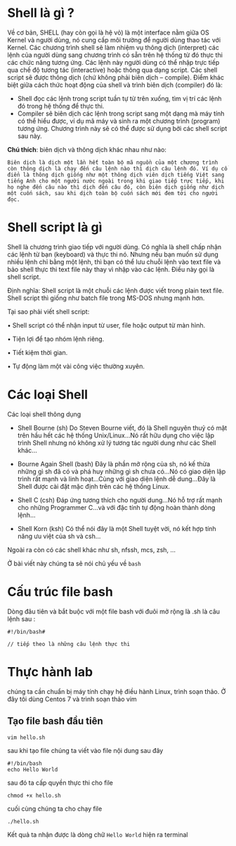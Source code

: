 # Shell là gì ?

Về cơ bản, SHELL (hay còn gọi là hệ vỏ) là một interface nằm giữa OS Kernel và người dùng, nó cung cấp môi trường để người dùng thao tác với Kernel. Các chương trình shell sẽ làm nhiệm vụ thông dịch (interpret) các lệnh của người dùng sang chương trình có sẵn trên hệ thống từ đó thực thi các chức năng tương ứng. Các lệnh này người dùng có thể nhập trực tiếp qua chế độ tương tác (interactive) hoặc thông qua dạng script. Các shell script sẽ được thông dịch (chứ không phải biên dịch – compile). Điểm khác biệt giữa cách thức hoạt động của shell và trình biên dịch (compiler) đó là:

- Shell đọc các lệnh trong script tuần tự từ trên xuống, tìm vị trí các lệnh đó trong hệ thống để thực thi.
- Compiler sẽ biên dịch các lệnh trong script sang một dạng mà máy tính có thể hiểu được, ví dụ mã máy và sinh ra một chương trình (program) tương ứng. Chương trình này sẽ có thể được sử dụng bởi các shell script sau này.

**Chú thích**: biên dịch và thông dịch khác nhau như nào:
``` 
Biên dịch là dịch một lần hết toàn bộ mã nguồn của một chương trình còn thông dịch là chạy đến câu lệnh nào thì dịch câu lệnh đó. Ví dụ cổ điển là thông dịch giống như một thông dịch viên dịch tiếng Việt sang tiếng Anh cho một người nước ngoài trong khi giao tiếp trực tiếp, khi họ nghe đến câu nào thì dịch đến câu đó, còn biên dịch giống như dịch một cuốn sách, sau khi dịch toàn bộ cuốn sách mới đem tới cho người đọc.
```

# Shell script là gì

Shell là chương trình giao tiếp với người dùng. Có nghĩa là shell chấp nhận các lệnh từ bạn (keyboard) và thực thi nó. Nhưng nếu bạn muốn sử dụng nhiều lệnh chỉ bằng một lệnh, thì bạn có thể lưu chuỗi lệnh vào text file và bảo shell thực thi text file này thay vì nhập vào các lệnh. Điều này gọi là shell script.

Định nghĩa: Shell script là một chuỗi các lệnh được viết trong plain text file. Shell script thì giống như batch file trong MS-DOS nhưng mạnh hơn.

Tại sao phải viết shell script:

• Shell script có thể nhận input từ user, file hoặc output từ màn hình.

• Tiện lợi để tạo nhóm lệnh riêng.

• Tiết kiệm thời gian.

• Tự động làm một vài công việc thường xuyên.

# Các loại Shell

Các loại shell thông dụng

- Shell Bourne (sh)
Do Steven Bourne viết, đó là Shell nguyên thuỷ có mặt trên hầu hết các hệ thống Unix/Linux…Nó rất hữu dụng cho việc lập trình Shell nhưng nó không xử lý tương tác người dung như các Shell khác…

- Bourne Again Shell (bash)
Đây là phần mở rộng của sh, nó kế thừa những gì sh đã có và phá huy những gì sh chưa có…Nó có giao diện lập trình rất mạnh và linh hoạt…Cùng với giao diện lệnh dễ dung…Đây là Shell được cài đặt mặc định trên các hệ thống Linux.

- Shell C (csh)
Đáp ứng tương thích cho người dung…Nó hỗ trợ rất mạnh cho những Programmer C…và với đặc tính tự động hoàn thành dòng lệnh…

- Shell Korn (ksh)
Có thể nói đây là một Shell tuyệt vời, nó kết hợp tính năng ưu việt của sh và csh…

Ngoài ra còn có các shell khác như sh, nfssh, mcs, zsh, ...

Ở bài viết này chúng ta sẽ nói chủ yếu về `bash`

#  Cấu trúc file bash

Dòng đâu tiên và bắt buộc với một file bash với đuôi mở rộng là .sh là câu lệnh sau :
```
#!/bin/bash#

// tiếp theo là những câu lệnh thực thi  
```

# Thực hành lab

chúng ta cần chuẩn bị máy tính chạy hệ điều hành Linux, trình soạn thảo. Ở đây tôi dùng Centos 7 và trình soạn thảo vim

## Tạo file bash đầu tiên
```
vim hello.sh
```

sau khi tạo file chúng ta viết vào file nội dung sau đây
```
#!/bin/bash
echo Hello World
```

sau đó ta cấp quyền thực thi cho file
```
chmod +x hello.sh 
```

cuối cùng chúng ta cho chạy file
```
./hello.sh
```
Kết quả ta nhận được là dòng chữ `Hello World` hiện ra terminal





